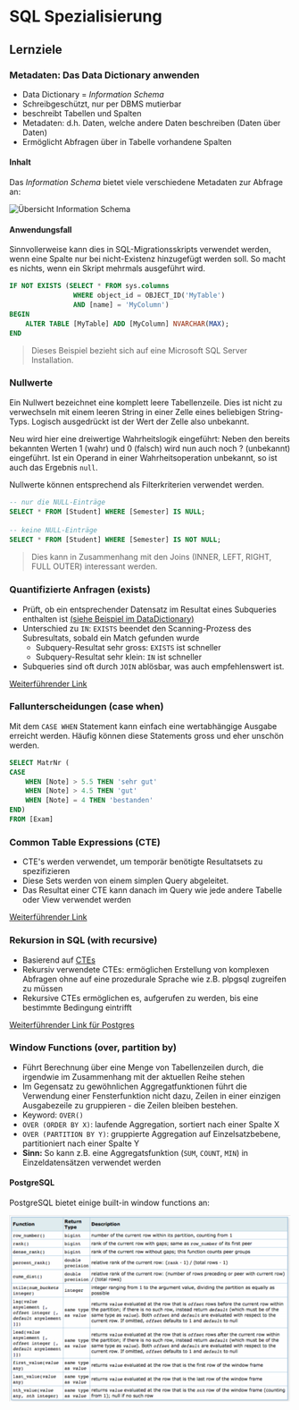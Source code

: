 # SQL Spezialisierung

## Lernziele

### Metadaten: Das Data Dictionary anwenden

- Data Dictionary = *Information Schema*
- Schreibgeschützt, nur per DBMS mutierbar
- beschreibt Tabellen und Spalten
- Metadaten: d.h. Daten, welche andere Daten beschreiben (Daten über Daten)
- Ermöglicht Abfragen über in Tabelle vorhandene Spalten

#### Inhalt

Das *Information Schema* bietet viele verschiedene Metadaten zur Abfrage an:

![Übersicht Information Schema](./assets/informationschema_overwiew.png)

#### Anwendungsfall

Sinnvollerweise kann dies in SQL-Migrationsskripts verwendet werden, wenn eine Spalte nur bei nicht-Existenz hinzugefügt werden soll.
So macht es nichts, wenn ein Skript mehrmals ausgeführt wird.

```sql
IF NOT EXISTS (SELECT * FROM sys.columns
                WHERE object_id = OBJECT_ID('MyTable')
                AND [name] = 'MyColumn')
BEGIN
    ALTER TABLE [MyTable] ADD [MyColumn] NVARCHAR(MAX);
END
```
> Dieses Beispiel bezieht sich auf eine Microsoft SQL Server Installation.

### Nullwerte

Ein Nullwert bezeichnet eine komplett leere Tabellenzeile. 
Dies ist nicht zu verwechseln mit einem leeren String in einer Zelle eines beliebigen String-Typs.
Logisch ausgedrückt ist der Wert der Zelle also unbekannt. 

Neu wird hier eine dreiwertige Wahrheitslogik eingeführt: Neben den bereits bekannten Werten 1 (wahr) und 0 (falsch) wird nun auch noch ? (unbekannt) eingeführt. 
Ist ein Operand in einer Wahrheitsoperation unbekannt, so ist auch das Ergebnis `null`.

Nullwerte können entsprechend als Filterkriterien verwendet werden.

```sql
-- nur die NULL-Einträge
SELECT * FROM [Student] WHERE [Semester] IS NULL;

-- keine NULL-Einträge
SELECT * FROM [Student] WHERE [Semester] IS NOT NULL;
```
 
> Dies kann in Zusammenhang mit den Joins (INNER, LEFT, RIGHT, FULL OUTER) interessant werden.

### Quantifizierte Anfragen (exists)

- Prüft, ob ein entsprechender Datensatz im Resultat eines Subqueries enthalten ist [(siehe Beispiel im DataDictionary)](#anwendungsfall)
- Unterschied zu `IN`: `EXISTS` beendet den Scanning-Prozess des Subresultats, sobald ein Match gefunden wurde
    - Subquery-Resultat sehr gross: `EXISTS` ist schneller
    - Subquery-Resultat sehr klein: `IN` ist schneller
- Subqueries sind oft durch `JOIN` ablösbar, was auch empfehlenswert ist.

[Weiterführender Link](http://www.dba-oracle.com/t_exists_clause_vs_in_clause.htm)

### Fallunterscheidungen (case when)

Mit dem `CASE WHEN` Statement kann einfach eine wertabhängige Ausgabe erreicht werden.
Häufig können diese Statements gross und eher unschön werden.

```sql
SELECT MatrNr (
CASE
    WHEN [Note] > 5.5 THEN 'sehr gut'
    WHEN [Note] > 4.5 THEN 'gut'
    WHEN [Note] = 4 THEN 'bestanden'
END)
FROM [Exam]
```

### Common Table Expressions (CTE)

- CTE's werden verwendet, um temporär benötigte Resultatsets zu spezifizieren
- Diese Sets werden von einem simplen Query abgeleitet.
- Das Resultat einer CTE kann danach im Query wie jede andere Tabelle oder View verwendet werden

[Weiterführender Link](https://www.geeksforgeeks.org/cte-in-sql/)

### Rekursion in SQL (with recursive)

- Basierend auf [CTEs](#common-table-expressions-cte)
- Rekursiv verwendete CTEs: ermöglichen Erstellung von komplexen Abfragen ohne auf eine prozedurale Sprache wie z.B. plpgsql zugreifen zu müssen
- Rekursive CTEs ermöglichen es, aufgerufen zu werden, bis eine bestimmte Bedingung eintrifft

[Weiterführender Link für Postgres](https://www.citusdata.com/blog/2018/05/15/fun-with-sql-recursive-ctes/)

### Window Functions (over, partition by)

- Führt Berechnung über eine Menge von Tabellenzeilen durch, die irgendwie im Zusammenhang mit der aktuellen Reihe stehen 
- Im Gegensatz zu gewöhnlichen Aggregatfunktionen führt die Verwendung einer Fensterfunktion nicht dazu, Zeilen in einer einzigen Ausgabezeile zu gruppieren - die Zeilen bleiben bestehen.
- Keyword: `OVER()`
- `OVER (ORDER BY X)`: laufende Aggregation, sortiert nach einer Spalte X
- `OVER (PARTITION BY Y)`: gruppierte Aggregation auf Einzelsatzbebene, partitioniert nach einer Spalte Y
- **Sinn:** So kann z.B. eine Aggregatsfunktion (`SUM`, `COUNT`, `MIN`) in Einzeldatensätzen verwendet werden

#### PostgreSQL

PostgreSQL bietet einige built-in window functions an:

![PostreSQL built-in window functions](./assets/windowfunctions_postgre.png)